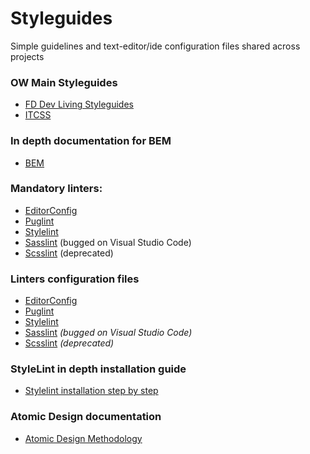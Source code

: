 # Styleguides
Simple guidelines and text-editor/ide configuration files shared across projects

### OW Main Styleguides
- [FD Dev Living Styleguides](frontend-styleguides.md)
- [ITCSS](https://speakerdeck.com/dafed/managing-css-projects-with-itcss)

### In depth documentation for BEM
- [BEM](https://en.bem.info/methodology/quick-start/)

### Mandatory linters:
- [EditorConfig](http://editorconfig.org)
- [Puglint](https://github.com/pugjs/pug-lint)
- [Stylelint](https://github.com/stylelint/stylelint)
- [Sasslint](https://www.npmjs.com/package/sass-lint) (bugged on Visual Studio Code)
- [Scsslint](https://github.com/brigade/scss-lint) (deprecated)

### Linters configuration files
- [EditorConfig](.editorconfig)
- [Puglint](.pug-lintrc)
- [Stylelint](.stylelintrc)
- [Sasslint](.sass-lint.yml) *(bugged on Visual Studio Code)*
- [Scsslint](.scss-lint.yml) *(deprecated)*

### StyleLint in depth installation guide
- [Stylelint installation step by step](stylelint-installation.md)

### Atomic Design documentation
- [Atomic Design Methodology](http://atomicdesign.bradfrost.com/chapter-2/)
